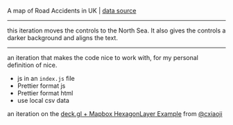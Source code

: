 A map of Road Accidents in UK | [data source](https://data.gov.uk/dataset/cb7ae6f0-4be6-4935-9277-47e5ce24a11f/road-safety-data)

---

this iteration moves the controls to the North Sea.  It also gives the controls a darker background and aligns the text.

---

an iteration that makes the code nice to work with, for my personal definition of nice.

- js in an `index.js` file
- Prettier format js
- Prettier format html
- use local csv data

an iteration on the [deck.gl + Mapbox HexagonLayer Example](https://bl.ocks.org/Pessimistress/1a4f3f5eb3b882ab4dd29f8ac122a7be) from [@cxiaoji](https://twitter.com/cxiaoji)
